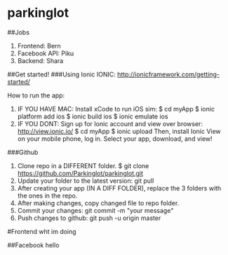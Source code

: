 # parkinglot

##Jobs
1. Frontend: Bern
2. Facebook API: Piku
3. Backend: Shara

##Get started!
###Using Ionic
IONIC: http://ionicframework.com/getting-started/

How to run the app:

1. IF YOU HAVE MAC: Install xCode to run iOS sim:
$ cd myApp
$ ionic platform add ios
$ ionic build ios
$ ionic emulate ios
2. IF YOU DONT: Sign up for Ionic account and view over browser:
http://view.ionic.io/
  $ cd myApp
  $ ionic upload
  Then, install Ionic View on your mobile phone, log in. Select your app, download, and view!

###Github
1. Clone repo in a DIFFERENT folder. $ git clone https://github.com/Parkinglot/parkinglot.git
2. Update your folder to the latest version: git pull
2. After creating your app (IN A DIFF FOLDER), replace the 3 folders with the ones in the repo.
3. After making changes, copy changed file to repo folder.
4. Commit your changes: git commit -m "your message"
5. Push changes to github: git push -u origin master

#Frontend
wht im doing

##Facebook
hello
